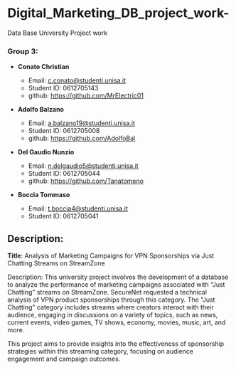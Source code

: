 # Digital_Marketing_DB_project_work-
Data Base University Project work

### Group 3:

- **Conato Christian**
  - Email: c.conato@studenti.unisa.it
  - Student ID: 0612705143
  - github: https://github.com/MrElectric01

- **Adolfo Balzano**
  - Email: a.balzano19@studenti.unisa.it
  - Student ID: 0612705008
  - github: https://github.com/AdolfoBal

- **Del Gaudio Nunzio**
  - Email: n.delgaudio5@studenti.unisa.it
  - Student ID: 0612705044
  - github: https://github.com/Tanatomeno

- **Boccia Tommaso**
  - Email: t.boccia4@studenti.unisa.it
  - Student ID: 0612705041

## Description:
**Title**: Analysis of Marketing Campaigns for VPN Sponsorships via Just Chatting Streams on StreamZone

Description: This university project involves the development of a database to analyze the performance of marketing campaigns associated with "Just Chatting" streams on StreamZone. SecureNet requested a technical analysis of VPN product sponsorships through this category. The "Just Chatting" category includes streams where creators interact with their audience, engaging in discussions on a variety of topics, such as news, current events, video games, TV shows, economy, movies, music, art, and more.

This project aims to provide insights into the effectiveness of sponsorship strategies within this streaming category, focusing on audience engagement and campaign outcomes.
